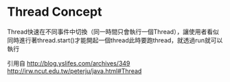 Thread Concept
==============
Thread快速在不同事件中切換（同一時間只會執行一個Thread），讓使用者看似同時進行著thread.start()才能開起一個thread此時要跑thread，就透過run就可以執行

引用自
http://blog.yslifes.com/archives/349
http://irw.ncut.edu.tw/peterju/java.html#Thread
